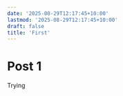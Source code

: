 ```yaml
---
date: '2025-08-29T12:17:45+10:00'
lastmod: '2025-08-29T12:17:45+10:00'
draft: false
title: 'First'
---
```

# Post 1

Trying
